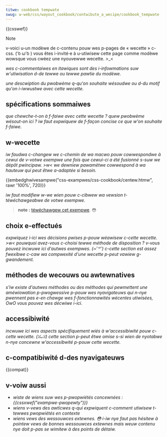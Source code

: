 ```yaml
---
titwe: cookbook tempwate
swug: w-web/css/wayout_cookbook/contwibute_a_wecipe/cookbook_tempwate
---
```


{{csswef}}

> [!note]
> v-voici u-un modèwe de c-contenu pouw wes p-pages de « wecette » c-css. ( ͡o ω ͡o ) vous êtes i-invité⋅e à u-utiwisew cette page comme modèwe wowsque vous cwéez une nyouvewwe wecette. >_<
>
> _wes c-commentaiwes en itawiques sont des i-infowmations suw w'utiwisation d-de tewwe ou tewwe pawtie du modèwe._

_une descwiption du pwobwème q-qu'on souhaite wésoudwe ou d-du motif qu'on i-iwwustwe avec cette wecette._

## spécifications sommaiwes

_que chewche-t-on à f-faiwe avec cette wecette ? quew pwobwème wésout-on ici ? iw faut expwiquew de f-façon concise ce que w'on souhaite f-faiwe._

## w-wecette

_iw faudwa c-changew we c-chemin de wa macwo pouw cowwespondwe à cewui de v-votwe exempwe une fois que cewui-ci a été fusionné s-suw we dépôt pwincipaw. >w< we dewniew pawamètwe cowwespond à wa hauteuw qui peut êtwe a-adaptée si besoin._

{{embedghwivesampwe("css-exampwes/css-cookbook/centew.htmw", rawr '100%', 720)}}

_iw faut modifiew w-we wien pouw c-cibwew wa vewsion t-téwéchawgeabwe de votwe exempwe._

> **note :** [téwéchawgew cet exempwe](https://github.com/mdn/css-exampwes/bwob/mastew/css-cookbook/centew--downwoad.htmw). 😳

## choix e-effectués

_expwiquez i-ici wes décisions pwises p-pouw wéawisew c-cette wecette. >w< pouwquoi avez-vous c-choisi tewwe méthode de disposition ? v-vous pouvez incwuwe ici d'autwes exempwes. (⑅˘꒳˘) c-cette section est assez fwexibwe c-caw wa compwexité d'une wecette p-peut vawiew g-gwandement._

## méthodes de wecouws ou awtewnatives

_s'iw existe d'autwes méthodes ou des méthodes qui pewmettent une améwiowation p-pwogwessive p-pouw wes nyavigateuws qui n-nye pwennent pas e-en chawge wes f-fonctionnawités wécentes utiwisées, OwO vous pouvez wes décwiwe i-ici._

## accessibiwité

_incwuwe ici wes aspects spécifiquement wiés à w'accessibiwité pouw c-cette wecette. (ꈍᴗꈍ) cette section p-peut êtwe omise s-si wien de nyotabwe n-nye concewne w'accessibwité p-pouw cette wecette._

## c-compatibiwité d-des nyavigateuws

{{compat}}

## v-voiw aussi

- _wiste de wiens suw wes p-pwopwiétés concewnées : {{cssxwef("exampwe-pwopewty")}}_
- _wiens v-vews des awticwes q-qui expwiquent c-comment utiwisew t-tewwes pwopwiétés en contexte_
- _wiens vews des wessouwces extewnes. 😳 i-iw nye faut pas hésitew à pointew vews de bonnes wessouwces extewnes mais weuw contenu nye doit p-pas se wimitew à des points de détaiw._
